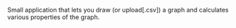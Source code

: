 Small application that lets you draw (or upload[.csv]) a graph and calculates various properties of the graph.  
